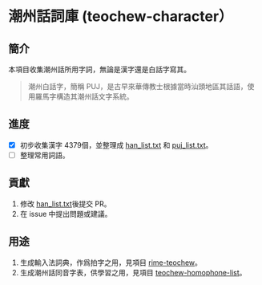 # 潮州話詞庫 (teochew-character）

## 簡介

本項目收集潮州話所用字詞，無論是漢字還是白話字寫其。

> 潮州白話字，簡稱 PUJ，是古早來華傳教士根據當時汕頭地區其話語，使用羅馬字構造其潮州話文字系統。

## 進度

- [x] 初步收集漢字 4379個，並整理成 [han_list.txt](han_list.txt) 和 [puj_list.txt](puj_list.txt)。
- [ ] 整理常用詞語。

## 貢獻

1. 修改 [han_list.txt](han_list.txt)後提交 PR。
2. 在 issue 中提出問題或建議。

## 用途

1. 生成輸入法詞典，作爲拍字之用，見項目 [rime-teochew](https://github.com/hokkien-writing/rime-teochew)。
2. 生成潮州話同音字表，供學習之用，見項目 [teochew-homophone-list](https://github.com/hokkien-writing/teochew-homophone-list)。
